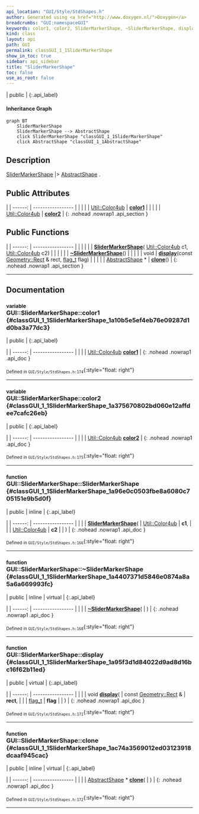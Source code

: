 ```yaml
---
api_location: "GUI/Style/StdShapes.h"
author: Generated using <a href="http://www.doxygen.nl/">Doxygen</a>
breadcrumbs: "GUI:namespaceGUI"
keywords: color1, color2, SliderMarkerShape, ~SliderMarkerShape, display, clone
kind: class
layout: api
path: GUI
permalink: classGUI_1_1SliderMarkerShape
show_in_toc: true
sidebar: api_sidebar
title: "SliderMarkerShape"
toc: false
use_as_root: false
---
```


| public |
{:.api_label}

#### Inheritance Graph

```mermaid
graph BT
	SliderMarkerShape
	SliderMarkerShape --> AbstractShape
	click SliderMarkerShape "classGUI_1_1SliderMarkerShape"
	click AbstractShape "classGUI_1_1AbstractShape"
```

## Description

[SliderMarkerShape](classGUI_1_1SliderMarkerShape) |> [AbstractShape](classGUI_1_1AbstractShape) .



## Public Attributes

|
| ------: | ----------------- |
|  | |
| [Util::Color4ub](classUtil_1_1Color4ub) | **[color1](#classGUI_1_1SliderMarkerShape_1a10b5e5ef4eb76e09287d1d0ba3a77dc3)**  |
|  | |
| [Util::Color4ub](classUtil_1_1Color4ub) | **[color2](#classGUI_1_1SliderMarkerShape_1a375670802bd060e12affdee7cafc26eb)**  |
{: .nohead .nowrap1 .api_section }


## Public Functions

|
| ------: | ----------------- |
|  | |
|  | **[SliderMarkerShape](#classGUI_1_1SliderMarkerShape_1a96e0c0503fbe8a6080c705151e9b5d0f)**( [Util::Color4ub](classUtil_1_1Color4ub)  c1,  [Util::Color4ub](classUtil_1_1Color4ub)  c2) |
|  | |
|  | **[~SliderMarkerShape](#classGUI_1_1SliderMarkerShape_1a4407371d5846e0874a8a5a6a669993fc)**() |
|  | |
| void | **[display](#classGUI_1_1SliderMarkerShape_1a95f3d1d84022d9ad8d16bc16f62b11ed)**(const [Geometry::Rect](namespaceGeometry#namespaceGeometry_1acedeea2f6bddd99f077df6f73901a875) & rect,  [flag_t](classGUI_1_1AbstractShape#classGUI_1_1AbstractShape_1a30ae7217ac48efbb16cf6053706fead5)  flag) |
|  | |
| [AbstractShape](classGUI_1_1AbstractShape) * | **[clone](#classGUI_1_1SliderMarkerShape_1ac74a3569012ed03123918dcaaf945cac)**() |
{: .nohead .nowrap1 .api_section }


-------------------------------------------------------------------

## Documentation

### <small>variable</small><br/> GUI::SliderMarkerShape::color1 {#classGUI_1_1SliderMarkerShape_1a10b5e5ef4eb76e09287d1d0ba3a77dc3}

| public |
{:.api_label}

|
| ------: | ----------------- |
|  |
| [Util::Color4ub](classUtil_1_1Color4ub) **[color1](#classGUI_1_1SliderMarkerShape_1a10b5e5ef4eb76e09287d1d0ba3a77dc3)**  |
{: .nohead .nowrap1 .api_doc }





<sub>Defined in `GUI/Style/StdShapes.h:174`</sub>{:style="float: right"}

-------------------------------------------------------------------

### <small>variable</small><br/> GUI::SliderMarkerShape::color2 {#classGUI_1_1SliderMarkerShape_1a375670802bd060e12affdee7cafc26eb}

| public |
{:.api_label}

|
| ------: | ----------------- |
|  |
| [Util::Color4ub](classUtil_1_1Color4ub) **[color2](#classGUI_1_1SliderMarkerShape_1a375670802bd060e12affdee7cafc26eb)**  |
{: .nohead .nowrap1 .api_doc }





<sub>Defined in `GUI/Style/StdShapes.h:175`</sub>{:style="float: right"}

-------------------------------------------------------------------

### <small>function</small><br/> GUI::SliderMarkerShape::SliderMarkerShape {#classGUI_1_1SliderMarkerShape_1a96e0c0503fbe8a6080c705151e9b5d0f}

| public | inline |
{:.api_label}

|
| ------: | ----------------- |
|  |
|  **[SliderMarkerShape](#classGUI_1_1SliderMarkerShape_1a96e0c0503fbe8a6080c705151e9b5d0f)**( |  [Util::Color4ub](classUtil_1_1Color4ub)  | **c1**, |
| |  [Util::Color4ub](classUtil_1_1Color4ub)  | **c2** |
|   ) |
{: .nohead .nowrap1 .api_doc }





<sub>Defined in `GUI/Style/StdShapes.h:166`</sub>{:style="float: right"}

-------------------------------------------------------------------

### <small>function</small><br/> GUI::SliderMarkerShape::~SliderMarkerShape {#classGUI_1_1SliderMarkerShape_1a4407371d5846e0874a8a5a6a669993fc}

| public | inline | virtual |
{:.api_label}

|
| ------: | ----------------- |
|  |
|  **[~SliderMarkerShape](#classGUI_1_1SliderMarkerShape_1a4407371d5846e0874a8a5a6a669993fc)**( |  ) |
{: .nohead .nowrap1 .api_doc }





<sub>Defined in `GUI/Style/StdShapes.h:168`</sub>{:style="float: right"}

-------------------------------------------------------------------

### <small>function</small><br/> GUI::SliderMarkerShape::display {#classGUI_1_1SliderMarkerShape_1a95f3d1d84022d9ad8d16bc16f62b11ed}

| public | virtual |
{:.api_label}

|
| ------: | ----------------- |
|  |
| void **[display](#classGUI_1_1SliderMarkerShape_1a95f3d1d84022d9ad8d16bc16f62b11ed)**( | const [Geometry::Rect](namespaceGeometry#namespaceGeometry_1acedeea2f6bddd99f077df6f73901a875) & | **rect**, |
| |  [flag_t](classGUI_1_1AbstractShape#classGUI_1_1AbstractShape_1a30ae7217ac48efbb16cf6053706fead5)  | **flag** |
|   ) |
{: .nohead .nowrap1 .api_doc }





<sub>Defined in `GUI/Style/StdShapes.h:171`</sub>{:style="float: right"}

-------------------------------------------------------------------

### <small>function</small><br/> GUI::SliderMarkerShape::clone {#classGUI_1_1SliderMarkerShape_1ac74a3569012ed03123918dcaaf945cac}

| public | inline | virtual |
{:.api_label}

|
| ------: | ----------------- |
|  |
| [AbstractShape](classGUI_1_1AbstractShape) * **[clone](#classGUI_1_1SliderMarkerShape_1ac74a3569012ed03123918dcaaf945cac)**( |  ) |
{: .nohead .nowrap1 .api_doc }





<sub>Defined in `GUI/Style/StdShapes.h:172`</sub>{:style="float: right"}

-------------------------------------------------------------------

